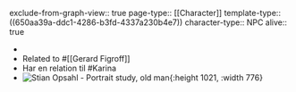 exclude-from-graph-view:: true
page-type:: [[Character]]
template-type:: ((650aa39a-ddc1-4286-b3fd-4337a230b4e7))
character-type:: NPC
alive:: true

-
- Related to #[[Gerard Figroff]]
- Har en relation til #Karina
- ![Stian Opsahl - Portrait study, old man](https://cdna.artstation.com/p/assets/images/images/025/860/448/large/stian-opsahl-portrait-study0401.jpg?1587149147){:height 1021, :width 776}